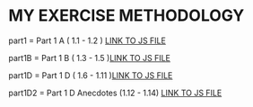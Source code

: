 # MY EXERCISE METHODOLOGY
part1 = Part 1 A ( 1.1 - 1.2 ) [LINK TO JS FILE](https://github.com/JoJoBeBop/FullStack-2019/blob/part1/part1/src/index.js)

part1B = Part 1 B ( 1.3 - 1.5 )[LINK TO JS FILE](https://github.com/JoJoBeBop/FullStack-2019/blob/part1/part1B/src/index.js)

part1D = Part 1 D ( 1.6 - 1.11 )[LINK TO JS FILE](https://github.com/JoJoBeBop/FullStack-2019/blob/part1/part1D/src/index.js)

part1D2 = Part 1 D Anecdotes (1.12 - 1.14) [LINK TO JS FILE](https://github.com/JoJoBeBop/FullStack-2019/blob/part1/part1D2/src/index.js)
